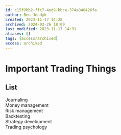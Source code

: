 ```yaml
---
id: c15f9bb2-ffc7-4ed9-bbce-374a840426fa
author: Ben Jendyk
created: 2023-11-17 14:28
archived: 2024-03-26 18:09
last_modified: 2023-11-17 14:31
aliases: []
tags: [access/archived]
access: archived
---
```


# Important Trading Things

## List

Journaling  
Money management  
Risk management  
Backtesting  
Strategy development  
Trading psychology
